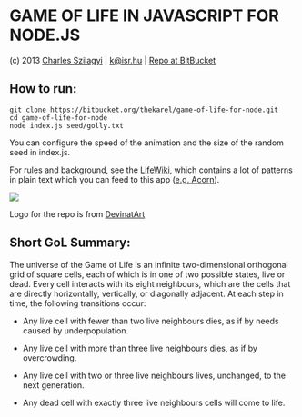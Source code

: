 # GAME OF LIFE IN JAVASCRIPT FOR NODE.JS
(c) 2013  [Charles Szilagyi](http://linkd.in/1dNtFS5) | <k@isr.hu> | [Repo at BitBucket](https://bitbucket.org/thekarel/game-of-life-for-node/overview)

## How to run:

    git clone https://bitbucket.org/thekarel/game-of-life-for-node.git
    cd game-of-life-for-node
    node index.js seed/golly.txt

You can configure the speed of the animation and the size of the random seed in
index.js.

For rules and background, see the [LifeWiki](http://conwaylife.com/wiki/Conway%27s_Game_of_Life), which contains a lot of patterns in plain text which you can feed to this app ([e.g. Acorn](http://www.conwaylife.com/patterns/acorn.cells)).

![](https://bitbucket.org/thekarel/game-of-life-for-node/raw/35ead38557194384e429ba6b178788cc432ae047/seed/golly.gif)

Logo for the repo is from [DevinatArt](http://mientefuego.deviantart.com/art/Carbon-Glider-129268523)

## Short GoL Summary:

The universe of the Game of Life is an infinite two-dimensional orthogonal
grid of square cells, each of which is in one of two possible states, live
or dead. Every cell interacts with its eight neighbours, which are the
cells that are directly horizontally, vertically, or diagonally adjacent.
At each step in time, the following transitions occur:

  * Any live cell with fewer than two live neighbours dies, as if by needs caused by underpopulation.

  * Any live cell with more than three live neighbours dies, as if by overcrowding.

  * Any live cell with two or three live neighbours lives, unchanged, to the next generation.

  * Any dead cell with exactly three live neighbours cells will come to life.

